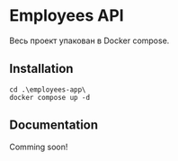# Employees API

Весь проект упакован в Docker compose. 

## Installation
```
cd .\employees-app\
docker compose up -d
```

## Documentation
Comming soon!
